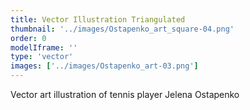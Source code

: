 ```yaml
---
title: Vector Illustration Triangulated
thumbnail: '../images/Ostapenko_art_square-04.png'
order: 0
modelIframe: ''
type: 'vector'
images: ['../images/Ostapenko_art-03.png']
---
```


Vector art illustration of
tennis player Jelena Ostapenko
